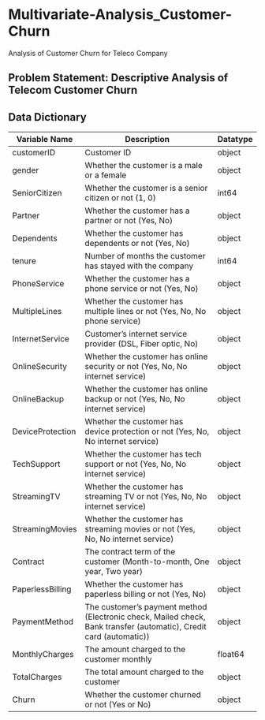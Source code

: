 # Multivariate-Analysis_Customer-Churn
Analysis of Customer Churn for Teleco Company

## Problem Statement:  Descriptive Analysis of Telecom Customer Churn
## Data Dictionary
Variable Name|Description|Datatype
-------------|-----------|-----------
customerID|Customer ID|object
gender|Whether the customer is a male or a female|object
SeniorCitizen|Whether the customer is a senior citizen or not (1, 0)|int64
Partner|Whether the customer has a partner or not (Yes, No)|object
Dependents|Whether the customer has dependents or not (Yes, No)|object
tenure|Number of months the customer has stayed with the company|int64
PhoneService|Whether the customer has a phone service or not (Yes, No)|object
MultipleLines|Whether the customer has multiple lines or not (Yes, No, No phone service)|object
InternetService|Customer’s internet service provider (DSL, Fiber optic, No)|object
OnlineSecurity|Whether the customer has online security or not (Yes, No, No internet service)|object
OnlineBackup|Whether the customer has online backup or not (Yes, No, No internet service)|object
DeviceProtection|Whether the customer has device protection or not (Yes, No, No internet service)|object
TechSupport|Whether the customer has tech support or not (Yes, No, No internet service)|object
StreamingTV|Whether the customer has streaming TV or not (Yes, No, No internet service)|object
StreamingMovies|Whether the customer has streaming movies or not (Yes, No, No internet service)|object
Contract|The contract term of the customer (Month-to-month, One year, Two year)|object
PaperlessBilling|Whether the customer has paperless billing or not (Yes, No)|object
PaymentMethod|The customer’s payment method (Electronic check, Mailed check, Bank transfer (automatic), Credit card (automatic))|object
MonthlyCharges|The amount charged to the customer monthly|float64
TotalCharges|The total amount charged to the customer|object
Churn|Whether the customer churned or not (Yes or No)|object

